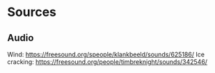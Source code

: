 # Sources


## Audio

Wind: https://freesound.org/speople/klankbeeld/sounds/625186/
Ice cracking: https://freesound.org/people/timbreknight/sounds/342546/
